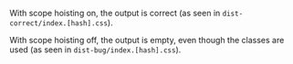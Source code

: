 With scope hoisting on, the output is correct (as seen in `dist-correct/index.[hash].css`).

With scope hoisting off, the output is empty, even though the classes are used (as seen in `dist-bug/index.[hash].css`).
